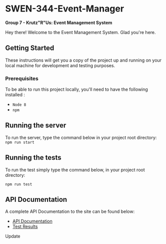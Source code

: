 # SWEN-344-Event-Manager
**Group 7 - Krutz"R"Us: Event Management System**

Hey there! Welcome to the Event Management System. Glad you're here. 

## Getting Started

These instructions will get you a copy of the project up and running on your local machine for development and testing purposes. 

### Prerequisites
To be able to run this project locally, you'll need to have the following installed : 
- `Node 8`
- `npm`

## Running the server

To run the server, type the command below in your project root directory:
```npm run start```

## Running the tests

To run the test simply type the command below, in your project root directory:

```npm run test```


## API Documentation

A complete API Documentation to the site can be found below:

* [API Documentation](/APIDocumentation.md) 
* [Test Results](http://webeng.stephencioffi.com/test.txt)

Update

